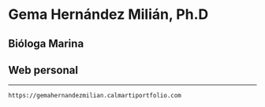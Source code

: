 # Gema Hernández Milián, Ph.D

## Bióloga Marina 

## Web personal
---

```sh
https://gemahernandezmilian.calmartiportfolio.com
```

